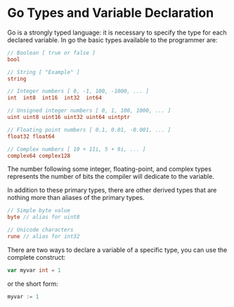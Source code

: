 # Go Types and Variable Declaration


Go is a strongly typed language: it is necessary to specify the type for each declared variable. 
In go the basic types available to the programmer are:

```go
// Boolean [ true or false ] 
bool

// String [ "Example" ]
string

// Integer numbers [ 0, -1, 100, -1000, ... ]
int  int8  int16  int32  int64

// Unsigned integer numbers [ 0, 1, 100, 1000, ... ]
uint uint8 uint16 uint32 uint64 uintptr

// Floating point numbers [ 0.1, 0.01, -0.001, ... ]
float32 float64

// Complex numbers [ 10 + 11i, 5 + 9i, ... ]
complex64 complex128
```

The number following some integer, floating-point, and complex types represents the number of bits the compiler will dedicate to the variable.

In addition to these primary types, there are other derived types that are nothing more than aliases of the primary types. 

```go
// Simple byte value
byte // alias for uint8

// Unicode characters
rune // alias for int32
```

There are two ways to declare a variable of a specific type, you can use the complete construct:

```go
var myvar int = 1
```

or the short form:

```go
myvar := 1
```


